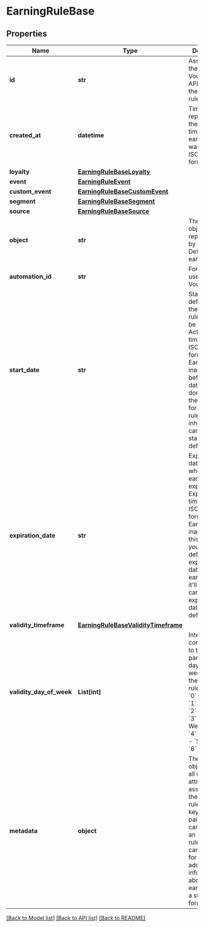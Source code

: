 # EarningRuleBase


## Properties
Name | Type | Description | Notes
------------ | ------------- | ------------- | -------------
**id** | **str** | Assigned by the Voucherify API, identifies the earning rule object. | 
**created_at** | **datetime** | Timestamp representing the date and time when the earning rule was created in ISO 8601 format. | 
**loyalty** | [**EarningRuleBaseLoyalty**](EarningRuleBaseLoyalty.md) |  | 
**event** | [**EarningRuleEvent**](EarningRuleEvent.md) |  | [optional] 
**custom_event** | [**EarningRuleBaseCustomEvent**](EarningRuleBaseCustomEvent.md) |  | [optional] 
**segment** | [**EarningRuleBaseSegment**](EarningRuleBaseSegment.md) |  | [optional] 
**source** | [**EarningRuleBaseSource**](EarningRuleBaseSource.md) |  | 
**object** | **str** | The type of object represented by JSON. Default is earning_rule. | [default to 'earning_rule']
**automation_id** | **str** | For internal use by Voucherify. | 
**start_date** | **str** | Start date defines when the earning rule starts to be active. Activation timestamp in ISO 8601 format. Earning rule is inactive before this date. If you don&#39;t define the start date for an earning rule, it&#39;ll inherit the campaign start date by default. | [optional] 
**expiration_date** | **str** | Expiration date defines when the earning rule expires. Expiration timestamp in ISO 8601 format. Earning rule is inactive after this date.If you don&#39;t define the expiration date for an earning rule, it&#39;ll inherit the campaign expiration date by default. | [optional] 
**validity_timeframe** | [**EarningRuleBaseValidityTimeframe**](EarningRuleBaseValidityTimeframe.md) |  | [optional] 
**validity_day_of_week** | **List[int]** | Integer array corresponding to the particular days of the week in which the earning rule is valid.  - &#x60;0&#x60; Sunday - &#x60;1&#x60; Monday - &#x60;2&#x60; Tuesday - &#x60;3&#x60; Wednesday - &#x60;4&#x60; Thursday - &#x60;5&#x60; Friday - &#x60;6&#x60; Saturday | [optional] 
**metadata** | **object** | The metadata object stores all custom attributes assigned to the earning rule. A set of key/value pairs that you can attach to an earning rule object. It can be useful for storing additional information about the earning rule in a structured format. | 

[[Back to Model list]](../README.md#documentation-for-models) [[Back to API list]](../README.md#documentation-for-api-endpoints) [[Back to README]](../README.md)


